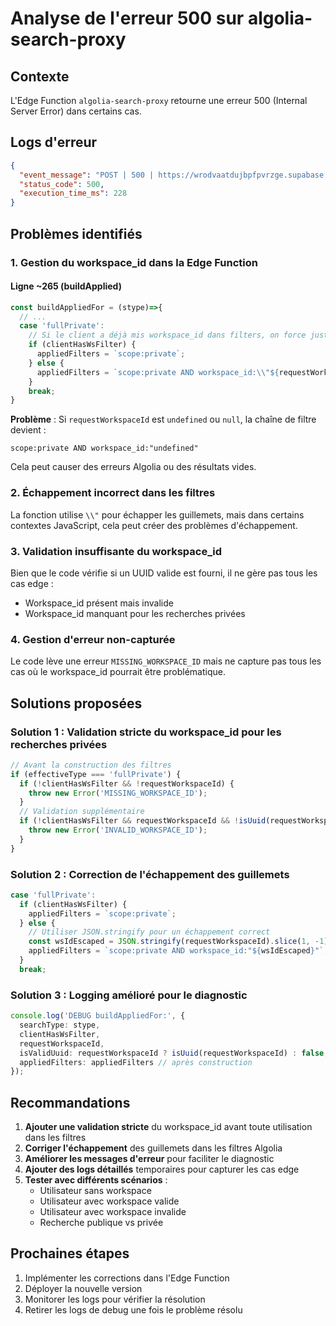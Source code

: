 # Analyse de l'erreur 500 sur algolia-search-proxy

## Contexte
L'Edge Function `algolia-search-proxy` retourne une erreur 500 (Internal Server Error) dans certains cas.

## Logs d'erreur
```json
{
  "event_message": "POST | 500 | https://wrodvaatdujbpfpvrzge.supabase.co/functions/v1/algolia-search-proxy",
  "status_code": 500,
  "execution_time_ms": 228
}
```

## Problèmes identifiés

### 1. Gestion du workspace_id dans la Edge Function

#### Ligne ~265 (buildApplied)
```typescript
const buildAppliedFor = (stype)=>{
  // ...
  case 'fullPrivate':
    // Si le client a déjà mis workspace_id dans filters, on force juste scope:private sans ajouter _none_
    if (clientHasWsFilter) {
      appliedFilters = `scope:private`;
    } else {
      appliedFilters = `scope:private AND workspace_id:\\"${requestWorkspaceId}\\"`;
    }
    break;
}
```

**Problème** : Si `requestWorkspaceId` est `undefined` ou `null`, la chaîne de filtre devient :
```
scope:private AND workspace_id:"undefined"
```

Cela peut causer des erreurs Algolia ou des résultats vides.

### 2. Échappement incorrect dans les filtres

La fonction utilise `\\"` pour échapper les guillemets, mais dans certains contextes JavaScript, cela peut créer des problèmes d'échappement.

### 3. Validation insuffisante du workspace_id

Bien que le code vérifie si un UUID valide est fourni, il ne gère pas tous les cas edge :
- Workspace_id présent mais invalide
- Workspace_id manquant pour les recherches privées

### 4. Gestion d'erreur non-capturée

Le code lève une erreur `MISSING_WORKSPACE_ID` mais ne capture pas tous les cas où le workspace_id pourrait être problématique.

## Solutions proposées

### Solution 1 : Validation stricte du workspace_id pour les recherches privées

```typescript
// Avant la construction des filtres
if (effectiveType === 'fullPrivate') {
  if (!clientHasWsFilter && !requestWorkspaceId) {
    throw new Error('MISSING_WORKSPACE_ID');
  }
  // Validation supplémentaire
  if (!clientHasWsFilter && requestWorkspaceId && !isUuid(requestWorkspaceId)) {
    throw new Error('INVALID_WORKSPACE_ID');
  }
}
```

### Solution 2 : Correction de l'échappement des guillemets

```typescript
case 'fullPrivate':
  if (clientHasWsFilter) {
    appliedFilters = `scope:private`;
  } else {
    // Utiliser JSON.stringify pour un échappement correct
    const wsIdEscaped = JSON.stringify(requestWorkspaceId).slice(1, -1);
    appliedFilters = `scope:private AND workspace_id:"${wsIdEscaped}"`;
  }
  break;
```

### Solution 3 : Logging amélioré pour le diagnostic

```typescript
console.log('DEBUG buildAppliedFor:', {
  searchType: stype,
  clientHasWsFilter,
  requestWorkspaceId,
  isValidUuid: requestWorkspaceId ? isUuid(requestWorkspaceId) : false,
  appliedFilters: appliedFilters // après construction
});
```

## Recommandations

1. **Ajouter une validation stricte** du workspace_id avant toute utilisation dans les filtres
2. **Corriger l'échappement** des guillemets dans les filtres Algolia
3. **Améliorer les messages d'erreur** pour faciliter le diagnostic
4. **Ajouter des logs détaillés** temporaires pour capturer les cas edge
5. **Tester avec différents scénarios** :
   - Utilisateur sans workspace
   - Utilisateur avec workspace valide
   - Utilisateur avec workspace invalide
   - Recherche publique vs privée

## Prochaines étapes

1. Implémenter les corrections dans l'Edge Function
2. Déployer la nouvelle version
3. Monitorer les logs pour vérifier la résolution
4. Retirer les logs de debug une fois le problème résolu

